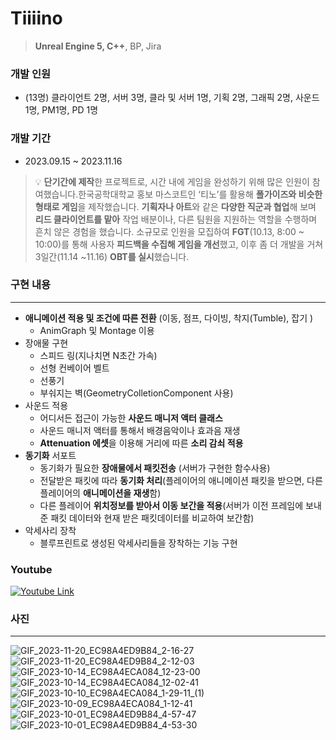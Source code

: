 # Tiiiino

> **Unreal Engine 5, C++**, BP, Jira

### 개발 인원

- (13명) 클라이언트 2명, 서버 3명, 클라 및 서버 1명, 기획 2명, 그래픽 2명, 사운드 1명, PM1명, PD 1명

### 개발 기간

- 2023.09.15 ~ 2023.11.16
  
> 💡 **단기간에 제작**한 프로젝트로, 시간 내에 게임을 완성하기 위해  많은 인원이 참여했습니다.한국공학대학교 홍보 마스코트인 ‘티노’를 활용해 **폴가이즈와 비슷한 형태로 게임**을 제작했습니다.
**기획자나 아트**와 같은 **다양한 직군과 협업**해 보며 **리드 클라이언트를 맡아** 작업 배분이나, 다른 팀원을 지원하는 역할을 수행하며 흔치 않은 경험을 했습니다. 
소규모로 인원을 모집하여 **FGT**(10.13, 8:00 ~ 10:00)를 통해 사용자 **피드백을 수집해 게임을 개선**했고, 이후 좀 더 개발을 거쳐 3일간(11.14 ~11.16) **OBT를 실시**했습니다.

### 구현 내용

---

- **애니메이션 적용 및 조건에 따른 전환** (이동, 점프, 다이빙, 착지(Tumble), 잡기 )
  - AnimGraph 및 Montage 이용
- 장애물 구현
  - 스피드 링(지나치면 N초간 가속)
  - 선형 컨베이어 벨트
  - 선풍기
  - 부숴지는 벽(GeometryColletionComponent 사용)
- 사운드 적용
  - 어디서든 접근이 가능한 **사운드 매니저 액터 클래스**
  - 사운드 매니저 액터를 통해서 배경음악이나 효과음 재생
  - **Attenuation 에셋**을 이용해 거리에 따른 **소리 감쇠 적용**
- **동기화** 서포트
  - 동기화가 필요한 **장애물에서 패킷전송** (서버가 구현한 함수사용)
  - 전달받은 패킷에 따라 **동기화 처리**(플레이어의 애니메이션 패킷을 받으면, 다른 플레이어의 **애니메이션을 재생**함)
  - 다른 플레이어 **위치정보를 받아서 이동 보간을 적용**(서버가 이전 프레임에 보내준 패킷 데이터와 현재 받은 패킷데이터를 비교하여 보간함)
- 악세사리 장착
  - 블루프린트로 생성된 악세사리들을 장착하는 기능 구현

    
### Youtube
[![Youtube Link](http://img.youtube.com/vi/_c1S3dwNWuA/0.jpg)](https://www.youtube.com/watch?v=_c1S3dwNWuA)

### 사진

---

![GIF_2023-11-20_EC98A4ED9B84_2-16-27](https://github.com/user-attachments/assets/f2e3f0ef-e5b8-41c8-a9e9-0c55a10cee57)
![GIF_2023-11-20_EC98A4ED9B84_2-12-03](https://github.com/user-attachments/assets/25f4a666-95a1-4ffc-a9c4-e2fb00cbf4fc)
![GIF_2023-10-14_EC98A4ECA084_12-23-00](https://github.com/user-attachments/assets/4227421e-1f25-45bf-bf77-a41d8696d365)
![GIF_2023-10-14_EC98A4ECA084_12-02-41](https://github.com/user-attachments/assets/754bedff-c488-4ec7-9ac1-d02456b9e4aa)
![GIF_2023-10-10_EC98A4ECA084_1-29-11_(1)](https://github.com/user-attachments/assets/ec6b2eaf-2bff-4d54-9f96-3de19d751e56)
![GIF_2023-10-09_EC98A4ECA084_1-12-41](https://github.com/user-attachments/assets/0eb1d292-6f32-4381-8d3d-d969cd369695)
![GIF_2023-10-01_EC98A4ED9B84_4-57-47](https://github.com/user-attachments/assets/94b81021-8e3a-4544-9b58-fa58c9a9560c)
![GIF_2023-10-01_EC98A4ED9B84_4-53-30](https://github.com/user-attachments/assets/a8d0834a-fb23-4a1e-9164-4f060f148813)
